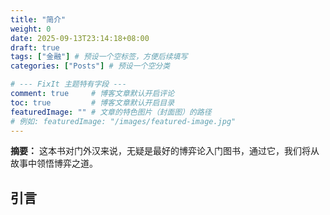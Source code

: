 ```yaml
---
title: "简介"
weight: 0
date: 2025-09-13T23:14:18+08:00
draft: true
tags: ["金融"] # 预设一个空标签，方便后续填写
categories: ["Posts"] # 预设一个空分类

# --- FixIt 主题特有字段 ---
comment: true     # 博客文章默认开启评论
toc: true         # 博客文章默认开启目录
featuredImage: "" # 文章的特色图片（封面图）的路径
# 例如: featuredImage: "/images/featured-image.jpg"
---
```


**摘要：** 这本书对门外汉来说，无疑是最好的博弈论入门图书，通过它，我们将从故事中领悟博弈之道。

<!--more-->

## 引言

